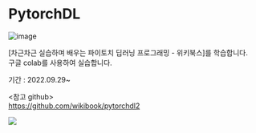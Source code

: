 # PytorchDL
![image](https://user-images.githubusercontent.com/62236007/193742512-c4a37b9d-96e8-4bb8-93ee-c4714059cd75.png)

[차근차근 실습하며 배우는 파이토치 딥러닝 프로그래밍 - 위키북스]를 학습합니다.\
구글 colab를 사용하여 실습합니다.

기간 : 2022.09.29~

<참고 github>\
https://github.com/wikibook/pytorchdl2

<img src="https://img.shields.io/badge/PyTorch-green?style=flat&logo=PyTorch&logoColor=EE4C2C"/>

